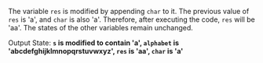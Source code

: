 The variable `res` is modified by appending `char` to it. The previous value of `res` is 'a', and `char` is also 'a'. Therefore, after executing the code, `res` will be 'aa'. The states of the other variables remain unchanged. 

Output State: **`s` is modified to contain 'a', `alphabet` is 'abcdefghijklmnopqrstuvwxyz', `res` is 'aa', `char` is 'a'**